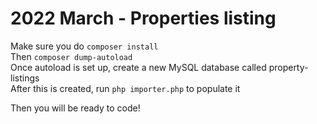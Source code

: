 # 2022 March - Properties listing

Make sure you do `composer install`  
Then `composer dump-autoload`  
Once autoload is set up, create a new MySQL database called property-listings  
After this is created, run `php importer.php` to populate it

Then you will be ready to code!